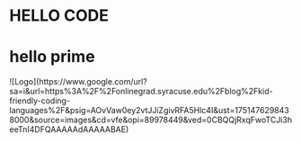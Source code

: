 # HELLO CODE

<h1>hello prime</h1>
![Logo](https://www.google.com/url?sa=i&url=https%3A%2F%2Fonlinegrad.syracuse.edu%2Fblog%2Fkid-friendly-coding-languages%2F&psig=AOvVaw0ey2vtJJiZgivRFA5Hlc4I&ust=1751476298438000&source=images&cd=vfe&opi=89978449&ved=0CBQQjRxqFwoTCJi3heeTnI4DFQAAAAAdAAAAABAE)
